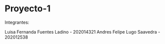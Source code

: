 # Proyecto-1

Integrantes:

Luisa Fernanda Fuentes Ladino - 202014321
Andres Felipe Lugo Saavedra - 202012538
